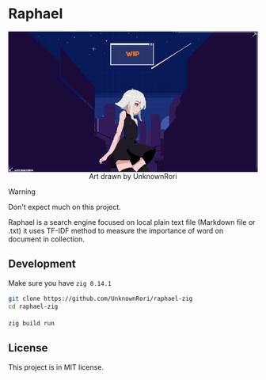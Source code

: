 # Raphael

<div align="center">
  <img src="./docs/mascot.png" align="center" />
</div>
<div align="center">
  <span>Art drawn by UnknownRori</span>
</div>


> [!WARNING]
> Don't expect much on this project.

Raphael is a search engine focused on local plain text file (Markdown file or .txt) it uses TF-IDF method to measure the importance of word on document in collection.

## Development

Make sure you have `zig 0.14.1`

```sh
git clone https://github.com/UnknownRori/raphael-zig
cd raphael-zig

zig build run
```

## License

This project is in MIT license.
